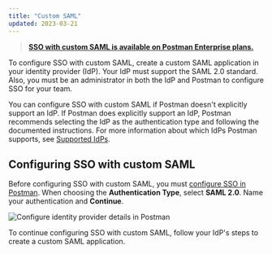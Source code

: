 ```yaml
---
title: "Custom SAML"
updated: 2023-03-21
---
```


> **[SSO with custom SAML is available on Postman Enterprise plans.](https://www.postman.com/pricing)**

To configure SSO with custom SAML, create a custom SAML application in your identity provider (IdP). Your IdP must support the SAML 2.0 standard. Also, you must be an administrator in both the IdP and Postman to configure SSO for your team.

You can configure SSO with custom SAML if Postman doesn't explicitly support an IdP. If Postman does explicitly support an IdP, Postman recommends selecting the IdP as the authentication type and following the documented instructions. For more information about which IdPs Postman supports, see [Supported IdPs](/docs/administration/sso/intro-sso/#supported-idps).

## Configuring SSO with custom SAML

Before configuring SSO with custom SAML, you must [configure SSO in Postman](/docs/administration/sso/admin-sso/). When choosing the **Authentication Type**, select **SAML 2.0**. Name your authentication and **Continue**.

<img alt="Configure identity provider details in Postman" src="https://assets.postman.com/postman-docs/v10/configure-identity-provider-v10.jpg"/>

To continue configuring SSO with custom SAML, follow your IdP's steps to create a custom SAML application.
